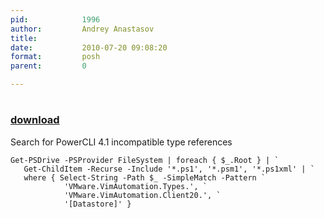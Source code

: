 ```yaml
---
pid:            1996
author:         Andrey Anastasov
title:          
date:           2010-07-20 09:08:20
format:         posh
parent:         0

---
```


# 

### [download](Scripts\1996.ps1)

Search for PowerCLI 4.1 incompatible type references			

```posh
Get-PSDrive -PSProvider FileSystem | foreach { $_.Root } | `
   Get-ChildItem -Recurse -Include '*.ps1', '*.psm1', '*.ps1xml' | `
   where { Select-String -Path $_ -SimpleMatch -Pattern `
            'VMware.VimAutomation.Types.', `
            'VMware.VimAutomation.Client20.', `
            '[Datastore]' }

```
